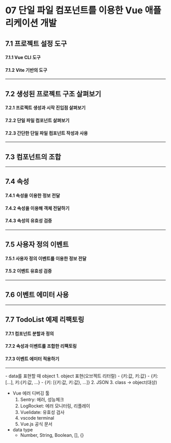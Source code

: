 # 07 단일 파일 컴포넌트를 이용한 Vue 애플리케이션 개발

## 7.1 프로젝트 설정 도구

#### 7.1.1 Vue CLI 도구

#### 7.1.2 Vite 기반의 도구

<hr>

## 7.2 생성된 프로젝트 구조 살펴보기

#### 7.2.1 프로젝트 생성과 시작 진입점 살펴보기

#### 7.2.2 단일 파일 컴포넌트 살펴보기

#### 7.2.3 간단한 단일 파일 컴포넌트 작성과 사용

<hr>

## 7.3 컴포넌트의 조합

<hr>

## 7.4 속성

#### 7.4.1 속성을 이용한 정보 전달

#### 7.4.2 속성을 이용해 객체 전달하기

#### 7.4.3 속성의 유효성 검증

<hr>

## 7.5 사용자 정의 이벤트

#### 7.5.1 사용자 정의 이벤트를 이용한 정보 전달

#### 7.5.2 이벤트 유효성 검증

<hr>

## 7.6 이벤트 에미터 사용

<hr>

## 7.7 TodoList 예제 리팩토링

#### 7.7.1 컴포넌트 분할과 정의

#### 7.7.2 속성과 이벤트를 조합한 리팩토링

#### 7.7.3 이벤트 에미터 적용하기

<hr>
- data를 표현할 때 object
  1. object 표현(오브젝트 리터럴)
     - {키:값, 키:값}
     - {키:[...], 키:{키:값, ...}
     - {키: [{키:값, 키:값}, ...]}
  2. JSON
  3. class -> object(대상)

- Vue 에러 디버깅 툴
  1. Sentry: 에러, 성능체크
  2. LogRocket: 에러 모니터링, 리플레이
  3. Vuelidate: 유효성 검사
  4. vscode terminal
  5. Vue.js 공식 문서
- data type
  - Number, String, Boolean, [], {}











